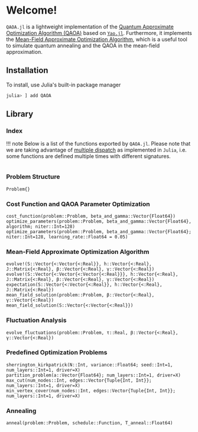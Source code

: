# Welcome!

`QAOA.jl` is a lightweight implementation of the [Quantum Approximate Optimization Algorithm (QAOA)](https://arxiv.org/abs/1411.4028) based on [`Yao.jl`](https://github.com/QuantumBFS/Yao.jl). Furthermore, it implements the [Mean-Field Approximate Optimization Algorithm](https://link.aps.org/doi/10.1103/PRXQuantum.4.030335), which is a useful tool to simulate quantum annealing and the QAOA in the mean-field approximation.

## Installation

To install, use Julia's built-in package manager

```julia
julia> ] add QAOA
```


## Library

### Index

!!! note
    Below is a list of the functions exported by `QAOA.jl`. Please note that we are taking advantage of [multiple dispatch](https://en.wikipedia.org/wiki/Multiple_dispatch) as implemented in `Julia`, i.e. some functions are defined multiple times with different signatures.

```@index
```

### Problem Structure

```@docs
Problem{}
```

### Cost Function and QAOA Parameter Optimization

```@docs
cost_function(problem::Problem, beta_and_gamma::Vector{Float64})
optimize_parameters(problem::Problem, beta_and_gamma::Vector{Float64}, algorithm; niter::Int=128)
optimize_parameters(problem::Problem, beta_and_gamma::Vector{Float64}; niter::Int=128, learning_rate::Float64 = 0.05)
```

### Mean-Field Approximate Optimization Algorithm

```@docs
evolve!(S::Vector{<:Vector{<:Real}}, h::Vector{<:Real}, J::Matrix{<:Real}, β::Vector{<:Real}, γ::Vector{<:Real})
evolve!(S::Vector{<:Vector{<:Vector{<:Real}}}, h::Vector{<:Real}, J::Matrix{<:Real}, β::Vector{<:Real}, γ::Vector{<:Real})
expectation(S::Vector{<:Vector{<:Real}}, h::Vector{<:Real}, J::Matrix{<:Real})
mean_field_solution(problem::Problem, β::Vector{<:Real}, γ::Vector{<:Real})
mean_field_solution(S::Vector{<:Vector{<:Real}})
```

### Fluctuation Analysis

```@docs
evolve_fluctuations(problem::Problem, τ::Real, β::Vector{<:Real}, γ::Vector{<:Real})
```

### Predefined Optimization Problems

```@docs
sherrington_kirkpatrick(N::Int, variance::Float64; seed::Int=1, num_layers::Int=1, driver=X)
partition_problem(a::Vector{Float64}; num_layers::Int=1, driver=X)
max_cut(num_nodes::Int, edges::Vector{Tuple{Int, Int}}; num_layers::Int=1, driver=X)
min_vertex_cover(num_nodes::Int, edges::Vector{Tuple{Int, Int}}; num_layers::Int=1, driver=X)
```

### Annealing

```@docs
anneal(problem::Problem, schedule::Function, T_anneal::Float64)
```